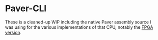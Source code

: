 # Paver-CLI

These is a cleaned-up WIP including the native Paver assembly source I was using for the various implementations of that CPU, notably the [FPGA version](https://github.com/Dosflange/Paver).
